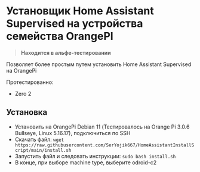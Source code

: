 # Установщик Home Assistant Supervised на устройства семейства OrangePI
> **Находится в альфе-тестировании**

Позволяет более простым путем установить Home Assistant Supervised на OrangePi

Протестированно:
  - Zero 2
## Установка
- Установить на OrangePi Debian 11 (Тестировалось на Orange Pi 3.0.6 Bullseye, Linux 5.16.17), подключиться по SSH
- Скачать файл: `wget https://raw.githubusercontent.com/SerYojik667/HomeAssistantInstallScript/main/install.sh`
- Запустить файл и следовать инструкции: `sudo bash install.sh`
- В конце, при выборе machine type, выберите odroid-c2
